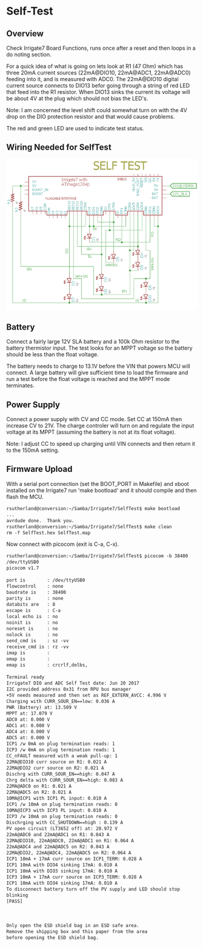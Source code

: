# Self-Test

## Overview

Check Irrigate7 Board Functions, runs once after a reset and then loops in a do noting section.

For a quick idea of what is going on lets look at R1 (47 Ohm) which has three 20mA current sources (22mA@DIO10, 22mA@ADC1, 22mA@ADC0) feeding into it, and is measured with ADC0. The 22mA@DIO10 digital current source connects to DIO13 befor going through a string of red LED that feed into the R1 resistor. When DIO13 sinks the current its voltage will be about 4V at the plug which should not bias the LED's.

Note: I am concerned the level shift could somewhat turn on with the 4V drop on the DIO protection resistor and that would cause problems.

The red and green LED are used to indicate test status.

## Wiring Needed for SelfTest

![Wiring](./Setup/SelfTestWiring.png)

## Battery

Connect a fairly large 12V SLA battery and a 100k Ohm resistor to the battery thermistor input. The test looks for an MPPT voltage so the battery should be less than the float voltage. 

The battery needs to charge to 13.1V before the VIN that powers MCU will connect. A large battery will give sufficient time to load the firmware and run a test before the float voltage is reached and the MPPT mode terminates.

## Power Supply

Connect a power supply with CV and CC mode. Set CC at 150mA then increase CV to 21V. The charge controler will turn on and regulate the input voltage at its MPPT (assuming the battery is not at its float voltage). 

Note: I adjust CC to speed up charging until VIN connects and then return it to the 150mA setting.

## Firmware Upload

With a serial port connection (set the BOOT_PORT in Makefile) and xboot installed on the Irrigate7 run 'make bootload' and it should compile and then flash the MCU.

``` 
rsutherland@conversion:~/Samba/Irrigate7/SelfTest$ make bootload
...
avrdude done.  Thank you.
rsutherland@conversion:~/Samba/Irrigate7/SelfTest$ make clean
rm -f SelfTest.hex SelfTest.map
``` 

Now connect with picocom (exit is C-a, C-x). 

```
rsutherland@conversion:~/Samba/Irrigate7/SelfTest$ picocom -b 38400 /dev/ttyUSB0
picocom v1.7

port is        : /dev/ttyUSB0
flowcontrol    : none
baudrate is    : 38400
parity is      : none
databits are   : 8
escape is      : C-a
local echo is  : no
noinit is      : no
noreset is     : no
nolock is      : no
send_cmd is    : sz -vv
receive_cmd is : rz -vv
imap is        : 
omap is        : 
emap is        : crcrlf,delbs,

Terminal ready
Irrigate7 DIO and ADC Self Test date: Jun 20 2017
I2C provided address 0x31 from RPU bus manager
+5V needs measured and then set as REF_EXTERN_AVCC: 4.996 V
Charging with CURR_SOUR_EN==low: 0.036 A
PWR (Battery) at: 13.509 V
MPPT at: 17.079 V
ADC0 at: 0.000 V
ADC1 at: 0.000 V
ADC4 at: 0.000 V
ADC5 at: 0.000 V
ICP1 /w 0mA on plug termination reads: 1 
ICP3 /w 0mA on plug termination reads: 1 
CC_nFAULT measured with a weak pull-up: 1 
22MA@DIO10 curr source on R1: 0.021 A
22MA@DIO2 curr source on R2: 0.021 A
Dischrg with CURR_SOUR_EN==high: 0.047 A
Chrg delta with CURR_SOUR_EN==high: 0.083 A
22MA@ADC0 on R1: 0.021 A
22MA@ADC5 on R2: 0.021 A
10MA@ICP1 with ICP1 PL input: 0.010 A
ICP1 /w 10mA on plug termination reads: 0 
10MA@ICP3 with ICP3 PL input: 0.010 A
ICP3 /w 10mA on plug termination reads: 0 
Dischrging with CC_SHUTDOWN==high : 0.139 A
PV open circuit (LT3652 off) at: 20.972 V
22mA@ADC0 and 22mA@ADC1 on R1: 0.043 A
22MA@DIO10, 22mA@ADC0, 22mA@ADC1 on R1: 0.064 A
22mA@ADC4 and 22mA@ADC5 on R2: 0.043 A
22MA@DIO2, 22mA@ADC4, 22mA@ADC5 on R2: 0.064 A
ICP1 10mA + 17mA curr source on ICP1_TERM: 0.028 A
ICP1 10mA with DIO4 sinking 17mA: 0.010 A
ICP1 10mA with DIO3 sinking 17mA: 0.010 A
ICP3 10mA + 17mA curr source on ICP3_TERM: 0.028 A
ICP1 10mA with DIO4 sinking 17mA: 0.010 A
To disconnect battery turn off the PV supply and LED should stop blinking
[PASS]



Only open the ESD shield bag in an ESD safe area.
Remove the shipping box and this paper from the area 
before opening the ESD shield bag. 
``` 
